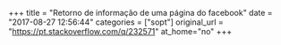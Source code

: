 +++
title = "Retorno de informação de uma página do facebook"
date = "2017-08-27 12:56:44"
categories = ["sopt"]
original_url = "https://pt.stackoverflow.com/q/232571"
at_home="no"
+++

